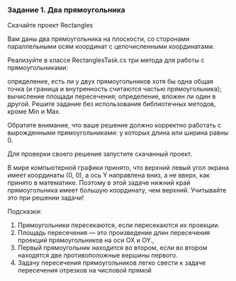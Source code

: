 ### Задание 1. Два прямоугольника

Скачайте проект Rectangles

Вам даны два прямоугольника на плоскости, со сторонами параллельными осям координат с целочисленными координатами.

Реализуйте в классе RectanglesTask.cs три метода для работы с прямоугольниками:

определение, есть ли у двух прямоугольников хотя бы одна общая точка (и граница и внутренность считаются частью прямоугольника);
вычисление площади пересечения;
определение, вложен ли один в другой.
Решите задание без использования библиотечных методов, кроме Min и Max.

Обратите внимание, что ваше решение должно корректно работать с вырожденными прямоугольниками: у которых длина или ширина равны 0.

Для проверки своего решения запустите скачанный проект.

В мире компьютерной графики принято, что верхний левый угол экрана имеет координаты (0, 0), а ось Y направлена вниз, а не вверх, как принято в математике. Поэтому в этой задаче нижний край прямоугольника имеет большую координату, чем верхний. Учитывайте это при решении задачи!

Подсказки: 
1. Прямоугольники пересекаются, если пересекаются их проекции.
2. Площадь пересечения — это произведение длин пересечения проекций прямоугольников на оси OX и OY.,
3. Первый прямоугольник находится во втором, если во втором находятся две противоположные вершины первого.
4. Задачу пересечения прямоугольников легко свести к задаче пересечения отрезков на числовой прямой
